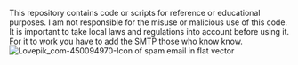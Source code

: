 This repository contains code or scripts for reference or educational purposes. I am not responsible for the misuse or malicious use of this code. It is important to take local laws and regulations into account before using it.
For it to work you have to add the SMTP those who know know.
![Lovepik_com-450094970-Icon of spam email in flat vector](https://github.com/FrankoSav/MAILERMASS/assets/117610367/917e89cb-73c4-4c23-82d9-a6df412c77c4)
